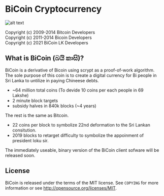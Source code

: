 BiCoin Cryptocurrency
================================

![alt text](http://url/to/img.png)


Copyright (c) 2009-2014 Bitcoin Developers<br>
Copyright (c) 2011-2014 Bicoin Developers<br>
Copyright (c) 2021 BiCoin LK Developers<br>

What is BiCoin (බයි කාසි)?
----------------

BiCoin is a derivative of Bicoin using scrypt as a proof-of-work algorithm. The sole purpose of this coin is to create a digital currency for Bi people in Sri Lanka to untilize in paying Chineese debts. 

 - ~64 million total coins   (To devide 10 coins per each people in 69 Lakshe)
 - 2 minute block targets
 - subsidy halves in 840k blocks (~4 years)
 

The rest is the same as Bitcoin.
 - 22 coins per block to symbolize 22nd deformation to the Sri Lankan consitution. 
 - 2019 blocks to retarget difficulty to symbolize the appoinment of president loku sir.

The immediately useable, binary version of the BiCoin client sofware will be released soon. 

License
-------

BiCoin is released under the terms of the MIT license. See `COPYING` for more
information or see http://opensource.org/licenses/MIT.

<!-- Development process
-------------------

Developers work in their own trees, then submit pull requests when they think
their feature or bug fix is ready.

If it is a simple/trivial/non-controversial change, then one of the BiCoin
development team members simply pulls it.

If it is a *more complicated or potentially controversial* change, then the patch
submitter will be asked to start a discussion with the devs and community.

The patch will be accepted if there is broad consensus that it is a good thing.
Developers should expect to rework and resubmit patches if the code doesn't
match the project's coding conventions (see `doc/coding.txt`) or are
controversial.

The `master` branch is regularly built and tested, but is not guaranteed to be
completely stable. [Tags](https://github.com/BiCoin-project/BiCoin/tags) are created
regularly to indicate new official, stable release versions of BiCoin.

Testing
-------

Testing and code review is the bottleneck for development; we get more pull
requests than we can review and test. Please be patient and help out, and
remember this is a security-critical project where any mistake might cost people
lots of money.

### Automated Testing

Developers are strongly encouraged to write unit tests for new code, and to
submit new unit tests for old code.

Unit tests for the core code are in `src/test/`. To compile and run them:

    cd src; make -f makefile.unix test

Unit tests for the GUI code are in `src/qt/test/`. To compile and run them:

    qmake BITCOIN_QT_TEST=1 -o Makefile.test bitcoin-qt.pro
    make -f Makefile.test
    ./BiCoin-qt_test -->

